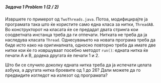 ##### Задача 1 Problem 1 (2 / 2)
Извршете го примерот од `TwoThreads.java`. Потоа, модифицирајте ја програмата така што ќе користите само една класа за нитки, `ThreadAB`. Во конструкторот на класата ќе се предадат двата стринга кои соодветната инстанца треба да ги отпечати. Нитката не треба да ја наследува класата `Thread`. Однесувањето на новата програма треба да биде исто како на оригиналната, односно повторно треба да имате две нитки кои ќе го извршуваат посебно методот `run()`: едната нитка ќе печати A и B, додека другата ќе печати 1 и 2.

Што би се случило доколку едната нитка треба да ја испечати целата азбука, а другата нитка броевите од 1 до 26? Дали можете да го предвидите изгледот на излезот од програмата?